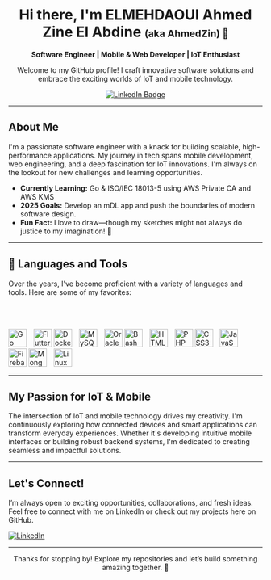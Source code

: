 <div align="center">
  <h1>Hi there, I'm ELMEHDAOUI Ahmed Zine El Abdine <span style="font-size: 1.2rem;">(aka AhmedZin) 👋</span></h1>
  <p>
    <strong>Software Engineer | Mobile & Web Developer | IoT Enthusiast</strong>
  </p>
  <p>
    Welcome to my GitHub profile! I craft innovative software solutions and embrace the exciting worlds of IoT and mobile technology.
  </p>
  <a href="https://www.linkedin.com/in/ahmed-elmehdaoui-234182278/" target="_blank">
    <img src="https://img.shields.io/badge/LinkedIn-Connect-blue?style=for-the-badge&logo=linkedin" alt="LinkedIn Badge">
  </a>
</div>

---

## About Me

I'm a passionate software engineer with a knack for building scalable, high-performance applications. My journey in tech spans mobile development, web engineering, and a deep fascination for IoT innovations. I'm always on the lookout for new challenges and learning opportunities.

- **Currently Learning:** Go & ISO/IEC 18013-5 using AWS Private CA and AWS KMS
- **2025 Goals:** Develop an mDL app and push the boundaries of modern software design.
- **Fun Fact:** I love to draw—though my sketches might not always do justice to my imagination! 🎨

---

## 🧰 Languages and Tools

Over the years, I've become proficient with a variety of languages and tools. Here are some of my favorites:

<p align="left">
  <img alt="Go" width="36px" src="https://go.dev/blog/go-brand/Go-Logo/SVG/Go-Logo_Blue.svg" style="padding-right:10px;" />
  <img alt="Flutter" width="36px" src="https://cdn.jsdelivr.net/gh/devicons/devicon/icons/flutter/flutter-original.svg" />
  <img alt="Docker" width="36px" src="https://www.svgrepo.com/show/349342/docker.svg" style="padding-right:10px;" />
  <img alt="MySQL" width="36px" src="https://cdn.jsdelivr.net/gh/devicons/devicon/icons/mysql/mysql-original.svg" style="padding-right:10px;" />
  <img alt="Oracle" width="36px" src="https://cdn.jsdelivr.net/gh/devicons/devicon/icons/oracle/oracle-original.svg" />
  <img alt="Bash" width="36px" src="https://upload.wikimedia.org/wikipedia/commons/thumb/4/4b/Bash_Logo_Colored.svg/512px-Bash_Logo_Colored.svg.png?20180723054350" style="padding-right:10px;" />
  <img alt="HTML5" width="36px" src="https://cdn.jsdelivr.net/gh/devicons/devicon/icons/html5/html5-original.svg" style="padding-right:10px;" />
  <img alt="PHP" width="36px" src="https://upload.wikimedia.org/wikipedia/commons/thumb/2/27/PHP-logo.svg/711px-PHP-logo.svg.png?20180502235434" style="padding-top:50px;" />
  <img alt="CSS3" width="36px" src="https://cdn.jsdelivr.net/gh/devicons/devicon/icons/css3/css3-original.svg" style="padding-right:10px;" />
  <img alt="JavaScript" width="36px" src="https://cdn.jsdelivr.net/gh/devicons/devicon/icons/javascript/javascript-original.svg" style="padding-right:10px;" />
  <img alt="Firebase" width="36px" src="https://cdn.jsdelivr.net/gh/devicons/devicon/icons/firebase/firebase-plain.svg" />
  <img alt="MongoDB" width="36px" src="https://cdn.jsdelivr.net/gh/devicons/devicon/icons/mongodb/mongodb-original.svg" style="padding-right:10px;" />
  <img alt="Linux" width="36px" src="https://upload.wikimedia.org/wikipedia/commons/thumb/f/f1/Icons8_flat_linux.svg/512px-Icons8_flat_linux.svg.png?20170610200026" style="padding-right:10px;" />
</p>

---

## My Passion for IoT & Mobile

The intersection of IoT and mobile technology drives my creativity. I'm continuously exploring how connected devices and smart applications can transform everyday experiences. Whether it's developing intuitive mobile interfaces or building robust backend systems, I'm dedicated to creating seamless and impactful solutions.

---

## Let's Connect!

I’m always open to exciting opportunities, collaborations, and fresh ideas. Feel free to connect with me on LinkedIn or check out my projects here on GitHub.

[![LinkedIn](https://img.shields.io/badge/LinkedIn-Connect-blue?style=for-the-badge&logo=linkedin)](https://www.linkedin.com/in/ahmed-elmehdaoui-234182278/)

---

<div align="center">
  <p>Thanks for stopping by! Explore my repositories and let’s build something amazing together. 🚀</p>
</div>
